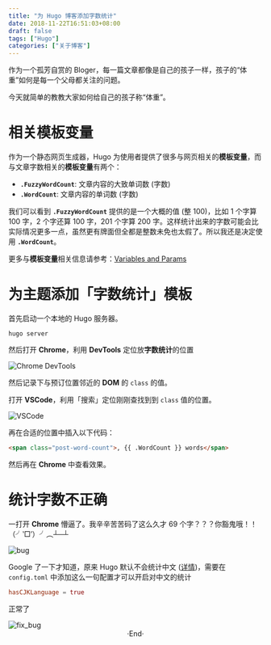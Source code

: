```yaml
---
title: "为 Hugo 博客添加字数统计"
date: 2018-11-22T16:51:03+08:00
draft: false
tags: ["Hugo"]
categories: ["关于博客"]
---
```

<!-- 
<img alt="" src="https://mogeko.github.io/images/033/" >
<span class="spoiler" ></span>
&emsp;&emsp;
 -->

作为一个孤芳自赏的 Bloger，每一篇文章都像是自己的孩子一样，孩子的“体重”如何是每一个父母都关注的问题。

今天就简单的教教大家如何给自己的孩子称“体重”。

<!-- more -->

# 相关模板变量

作为一个静态网页生成器，Hugo 为使用者提供了很多与网页相关的**模板变量**，而与文章字数相关的**模板变量**有两个：

- **`.FuzzyWordCount`**: 文章内容的大致单词数 (字数)
- **`.WordCount`**: 文章内容的单词数 (字数)

我们可以看到 **`.FuzzyWordCount`** 提供的是一个大概的值 (整 100)，比如 1 个字算 100 字，2 个字还算 100 字，201 个字算 200 字。这样统计出来的字数可能会比实际情况更多一点，虽然更有牌面但全都是整数未免也太假了。所以我还是决定使用 **`.WordCount`**。

更多与**模板变量**相关信息请参考：[Variables and Params](https://gohugo.io/variables/)

# 为主题添加「字数统计」模板

首先启动一个本地的 Hugo 服务器。

```shell
hugo server
```

然后打开 **Chrome**，利用 **DevTools** 定位放**字数统计**的位置

<img alt="Chrome DevTools" src="https://mogeko.github.io/images/033/devtools.png" >

然后记录下与预订位置邻近的 **DOM** 的 `class` 的值。

打开 **VSCode**，利用「搜索」定位刚刚查找到到 `class` 值的位置。

<img alt="VSCode" src="https://mogeko.github.io/images/033/vscode.png" >

再在合适的位置中插入以下代码：

```html
<span class="post-word-count">, {{ .WordCount }} words</span>
```

然后再在 **Chrome** 中查看效果。

# 统计字数不正确

一打开 **Chrome** 懵逼了。我辛辛苦苦码了这么久才 69 个字？？？<span class="spoiler" >你豁鬼哦！！（╯‵□′）╯︵┴─┴</span>

<img alt="bug" src="https://mogeko.github.io/images/033/bug.png" >

Google 了一下才知道，原来 Hugo 默认不会统计中文 ([详情](https://github.com/nodejh/hugo-theme-cactus-plus/issues/18))，需要在`config.toml` 中添加这么一句配置才可以开启对中文的统计

```toml
hasCJKLanguage = true
```

正常了

<img alt="fix_bug" src="https://mogeko.github.io/images/033/fix_bug.png" >

<br>

<center>  ·End·  </center>